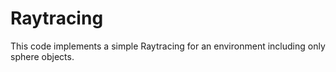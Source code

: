 # Raytracing

This code implements a simple Raytracing for an environment including only sphere objects.

